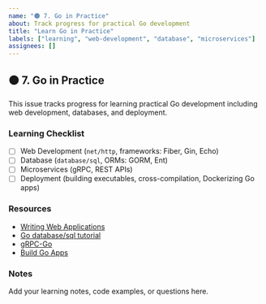```yaml
---
name: "🟤 7. Go in Practice"
about: Track progress for practical Go development
title: "Learn Go in Practice"
labels: ["learning", "web-development", "database", "microservices"]
assignees: []
---
```


## 🟤 7. Go in Practice

This issue tracks progress for learning practical Go development including web development, databases, and deployment.

### Learning Checklist

- [ ] Web Development (`net/http`, frameworks: Fiber, Gin, Echo)
- [ ] Database (`database/sql`, ORMs: GORM, Ent)
- [ ] Microservices (gRPC, REST APIs)
- [ ] Deployment (building executables, cross-compilation, Dockerizing Go apps)

### Resources
- [Writing Web Applications](https://golang.org/doc/articles/wiki/)
- [Go database/sql tutorial](http://go-database-sql.org/)
- [gRPC-Go](https://grpc.io/docs/languages/go/)
- [Build Go Apps](https://golang.org/doc/install)

### Notes
Add your learning notes, code examples, or questions here.